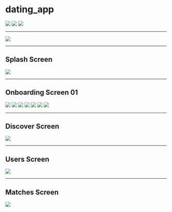 # dating_app

![](20220521151819.png)
![](20220521152044.png)
![](20220521151943.png)

---

![](20220521152148.png)

---
## Splash Screen
![](20220521152339.png)

---

## Onboarding Screen 01
![](20220521152538.png)
![](20220521152618.png)
![](20220521152718.png)
![](20220521152756.png)
![](20220521152907.png)
![](20220521153019.png)
![](20220521153102.png)

---

## Discover Screen
![](20220521153157.png)

---

## Users Screen
![](20220521153340.png)

---

## Matches Screen
![](20220521153447.png)  
